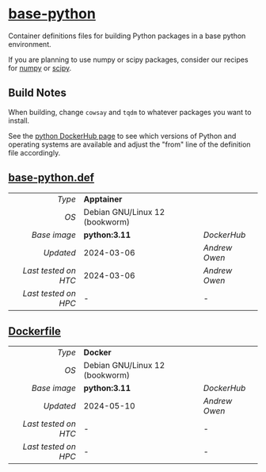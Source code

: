 <!--
   Copyright 2024, Center for High Throughput Computing, University of Wisconsin - Madison

   Licensed under the Apache License, Version 2.0 (the "License");
   you may not use this file except in compliance with the License.
   You may obtain a copy of the License at

       http://www.apache.org/licenses/LICENSE-2.0

   Unless required by applicable law or agreed to in writing, software
   distributed under the License is distributed on an "AS IS" BASIS,
   WITHOUT WARRANTIES OR CONDITIONS OF ANY KIND, either express or implied.
   See the License for the specific language governing permissions and
   limitations under the License.
-->

# [base-python](/software/Python/base-python)

Container definitions files for building Python packages in a base python
environment.

If you are planning to use numpy or scipy packages, consider our recipes for [numpy](../numpy) or [scipy](../scipy).

## Build Notes

When building, change `cowsay` and `tqdm` to whatever packages you want to install.

See the [python DockerHub page](https://hub.docker.com/_/python/tags) to see 
which versions of Python and operating systems are available and adjust the 
"from" line of the definition file accordingly.

## [base-python.def](base-python.def)

| | | |
| ---: | :--- | :--- |
| *Type* | **Apptainer** | |
| *OS* | Debian GNU/Linux 12 (bookworm) | |
| *Base image* | **python:3.11** | *DockerHub* |
| *Updated* | 2024-03-06 | *Andrew Owen* |
| *Last tested on HTC* | 2024-03-06 | *Andrew Owen* |
| *Last tested on HPC* | - | - |

## [Dockerfile](Dockerfile)

| | | |
| ---: | :--- | :--- |
| *Type* | **Docker** | |
| *OS* | Debian GNU/Linux 12 (bookworm) | |
| *Base image* | **python:3.11** | *DockerHub* |
| *Updated* | 2024-05-10 | *Andrew Owen* |
| *Last tested on HTC* | - | - |
| *Last tested on HPC* | - | - |